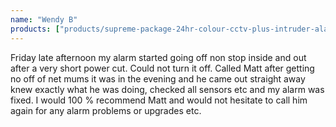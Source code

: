 ```yaml
---
name: "Wendy B"
products: ["products/supreme-package-24hr-colour-cctv-plus-intruder-alarm-system-1749.md"]
---
```


Friday late afternoon my alarm started going off non stop inside and out after a very short power cut. Could not turn it off. Called Matt after getting no off of net mums it was in the evening and he came out straight away knew exactly what he was doing, checked all sensors etc and my alarm was fixed. I would 100 % recommend Matt and would not hesitate to call him again for any alarm problems or upgrades etc.
